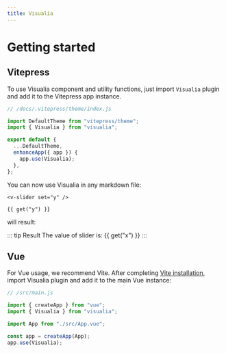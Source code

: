 ```yaml
---
title: Visualia
---
```


# Getting started

## Vitepress

To use Visualia component and utility functions,
just import `Visualia` plugin and add it to the Vitepress app instance.

```js
// /docs/.vitepress/theme/index.js

import DefaultTheme from "vitepress/theme";
import { Visualia } from "visualia";

export default {
  ...DefaultTheme,
  enhanceApp({ app }) {
    app.use(Visualia);
  },
};
```

You can now use Visualia in any markdown file:

```vue
<v-slider set="y" />

{{ get("y") }}
```

will result:

::: tip Result
The value of slider is: {{ get("x") }}
<v-slider set="x" />
:::

## Vue

For Vue usage, we recommend Vite. After completing [Vite installation](https://vitejs.dev/guide/#scaffolding-your-first-vite-project), import Visualia plugin and add it to the main Vue instance:

```js
// /src/main.js

import { createApp } from "vue";
import { Visualia } from "visualia";

import App from "./src/App.vue";

const app = createApp(App);
app.use(Visualia);
```
